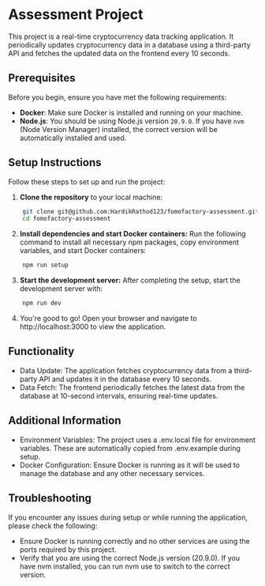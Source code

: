 # Assessment Project

This project is a real-time cryptocurrency data tracking application. It periodically updates cryptocurrency data in a database using a third-party API and fetches the updated data on the frontend every 10 seconds.

## Prerequisites

Before you begin, ensure you have met the following requirements:

- **Docker**: Make sure Docker is installed and running on your machine.
- **Node.js**: You should be using Node.js version `20.9.0`. If you have `nvm` (Node Version Manager) installed, the correct version will be automatically installed and used.

## Setup Instructions

Follow these steps to set up and run the project:

1. **Clone the repository** to your local machine:

```bash
    git clone git@github.com:HardikRathod123/fomofactory-assessment.git
    cd fomofactory-assessment
```

2. **Install dependencies and start Docker containers:**
   Run the following command to install all necessary npm packages, copy environment variables, and start Docker containers:

```bash
    npm run setup
```

3. **Start the development server:**
   After completing the setup, start the development server with:

```bash
    npm run dev
```

4. You're good to go! Open your browser and navigate to http://localhost:3000 to view the application.

## Functionality

- Data Update: The application fetches cryptocurrency data from a third-party API and updates it in the database every 10 seconds.
- Data Fetch: The frontend periodically fetches the latest data from the database at 10-second intervals, ensuring real-time updates.

## Additional Information

- Environment Variables: The project uses a .env.local file for environment variables. These are automatically copied from .env.example during setup.
- Docker Configuration: Ensure Docker is running as it will be used to manage the database and any other necessary services.

## Troubleshooting

If you encounter any issues during setup or while running the application, please check the following:

- Ensure Docker is running correctly and no other services are using the ports required by this project.
- Verify that you are using the correct Node.js version (20.9.0). If you have nvm installed, you can run nvm use to switch to the correct version.
